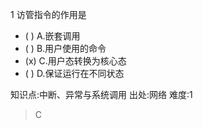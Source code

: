 1
访管指令的作用是
- ( ) A.嵌套调用
- ( ) B.用户使用的命令
- (x) C.用户态转换为核心态
- ( ) D.保证运行在不同状态

知识点:中断、异常与系统调用
出处:网络
难度:1
> C
